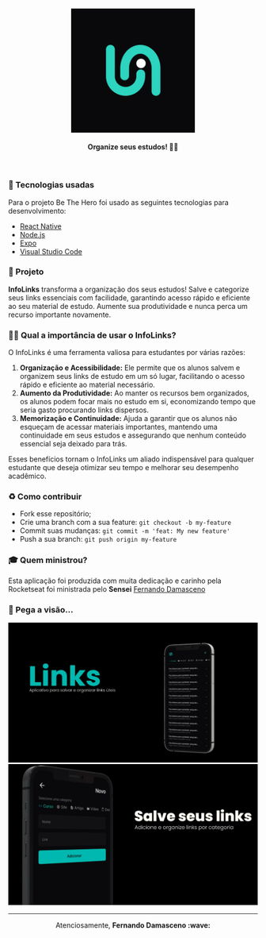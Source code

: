 <h4 align="center">
<img src="./assets/images/icon.png" width="250px" /><br>
<br>
 <b>Organize seus estudos!</b> 🦸‍♂️
</h4>

<br>

### :rocket: Tecnologias usadas
Para o projeto Be The Hero foi usado as seguintes tecnologias para desenvolvimento:
- [React Native](https://reactnative.dev/)
- [Node.js](https://nodejs.org/en/)
- [Expo](https://expo.io/)
- [Visual Studio Code](https://code.visualstudio.com/)

### :muscle: Projeto

<b>InfoLinks</b> transforma a organização dos seus estudos! Salve e categorize seus links essenciais com facilidade, garantindo acesso rápido e eficiente ao seu material de estudo. Aumente sua produtividade e nunca perca um recurso importante novamente.  

### 🦸‍♂️ Qual a importância de usar o InfoLinks? <br>
O InfoLinks é uma ferramenta valiosa para estudantes por várias razões:

1. **Organização e Acessibilidade:** Ele permite que os alunos salvem e organizem seus links de estudo em um só lugar, facilitando o acesso rápido e eficiente ao material necessário.
2. **Aumento da Produtividade:** Ao manter os recursos bem organizados, os alunos podem focar mais no estudo em si, economizando tempo que seria gasto procurando links dispersos.
3. **Memorização e Continuidade:** Ajuda a garantir que os alunos não esqueçam de acessar materiais importantes, mantendo uma continuidade em seus estudos e assegurando que nenhum conteúdo essencial seja deixado para trás.

Esses benefícios tornam o InfoLinks um aliado indispensável para qualquer estudante que deseja otimizar seu tempo e melhorar seu desempenho acadêmico.

### :recycle: Como contribuir

- Fork esse repositório;
- Crie uma branch com a sua feature: `git checkout -b my-feature`
- Commit suas mudanças: `git commit -m 'feat: My new feature'`
- Push a sua branch: `git push origin my-feature`

### :mortar_board: Quem ministrou?

Esta aplicação foi produzida com muita dedicação e carinho pela Rocketseat foi ministrada pelo <b>Sensei</b> [Fernando Damasceno](https://github.com/FernandoNandoz)

### :eyes: Pega a visão...

<img src="./assets/screeshots/principal.png" width="auto" /><br>
<img src="./assets/screeshots/secundaria.png" width="auto" /><br>



---

<p align="center">Atenciosamente, <strong>Fernando Damasceno :wave: </p>
